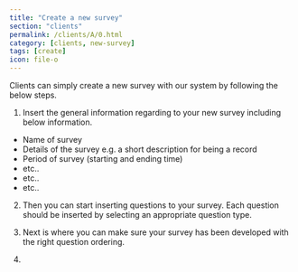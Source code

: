 ```yaml
---
title: "Create a new survey"
section: "clients"
permalink: /clients/A/0.html
category: [clients, new-survey]
tags: [create]
icon: file-o
---
```


Clients can simply create a new survey with our system by following the below steps.

1. Insert the general information regarding to your new survey including below information.
- Name of survey
- Details of the survey e.g. a short description for being a record
- Period of survey (starting and ending time)
- etc..
- etc..
- etc..

2. Then you can start inserting questions to your survey. Each question should be inserted by selecting an appropriate question type.

3. Next is where you can make sure your survey has been developed with the right question ordering.

4.
